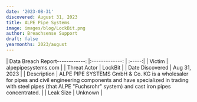 ```yaml
---
date: '2023-08-31'
discovered: August 31, 2023
title: ALPE Pipe Systems
image: images/blog/LockBit.png
author: Breachsense Support
draft: false
yearmonths: 2023/august
---
```


| Data Breach Report------------:     |:-------------:    | :-----:|
| Victim      | alpepipesystems.com      | 
| Threat Actor      | LockBit      | 
| Date Discovered      | Aug 31, 2023      | 
| Description      | ALPE PIPE SYSTEMS GmbH & Co. KG is a wholesaler for pipes and civil engineering components and have specialized in trading with steel pipes (that ALPE "Fuchsrohr" system) and cast iron pipes concentrated.      | 
| Leak Size      | Unknown      | 

